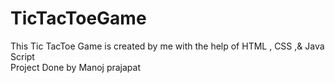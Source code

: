 # TicTacToeGame
This Tic TacToe Game is created by me with the help of HTML , CSS ,&amp; Java Script
<br>
Project Done by Manoj prajapat
